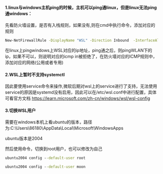 #### 1.linux与windows主机ping的时候，主机可以ping通linux，但是linux无法ping通windows：

先看防火墙设置，是否有入栈规则，如果没有,则在cmd中执行命令，添加对应的规则
```cmd
New-NetFirewallRule -DisplayName "WSL" -Direction Inbound  -InterfaceAlias "vEthernet (WSL)"  -Action Allow
```
在linux上pingwindows上WSL对应的ip地址，ping通之后，则pingWLAN下的ip，如果不可以，则说明对应的icmp in被拒绝了，在防火墙对应的ICMP规则中，添加对应的网络(公用或者专用)



#### 2.WSL上暂时不支持systemctl

因此要使用service命令来操作,微软后期对wsl上的service进行了支持，无法使用
service的原因是systemd没有启用，因此可以在/etc/wsl.conf中进行配置，具体可看官方文档
https://learn.microsoft.com/zh-cn/windows/wsl/wsl-config

#### 3.切换WSL用户
需要在windows本机上看ubuntu的版本，路径为:C:\Users\86180\AppData\Local\Microsoft\WindowsApps

ubuntu版本是2004

然后使用命令，切换到root用户，也可以修改为自己
```cmd
ubuntu2004 config --default-user root

ubuntu2004 config --default-user moon
```
